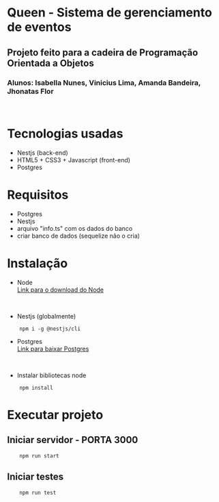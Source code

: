 # Queen - Sistema de gerenciamento de eventos
## Projeto feito para a cadeira de Programação Orientada a Objetos
### Alunos: Isabella Nunes, Vinicius Lima, Amanda Bandeira, Jhonatas Flor

<br>

# Tecnologias usadas

- Nestjs (back-end)
- HTML5 + CSS3 + Javascript (front-end)
- Postgres

# Requisitos
- Postgres
- Nestjs
- arquivo "info.ts" com os dados do banco
- criar banco de dados (sequelize não o cria)

# Instalação

- Node <br>
<a href="https://nodejs.org/pt-br/download/">Link para o download do Node </a>
<br>

- Nestjs (globalmente)
```
    npm i -g @nestjs/cli
```

- Postgres <br>
<a href="https://www.postgresql.org/download/"> Link para baixar Postgres</a>
<br>

- Instalar bibliotecas node
```
    npm install
```
# Executar projeto

## Iniciar servidor - PORTA 3000
```
    npm run start
```

## Iniciar testes
```
    npm run test
```
